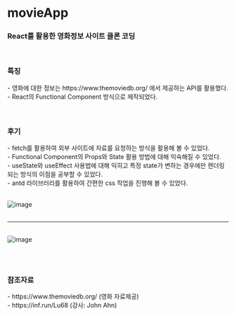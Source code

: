 # movieApp

<h3>React를 활용한 영화정보 사이트 클론 코딩</h3>
<br>


<h3>특징</h3>
- 영화에 대한 정보는 https://www.themoviedb.org/ 에서 제공하는 API를 활용했다.<br>
- React의 Functional Component 방식으로 제작되었다.<br>
<br><br>


<h3>후기</h3>
- fetch를 활용하여 외부 사이트에 자료를 요청하는 방식을 활용해 볼 수 있었다.<br>
- Functional Component의 Props와 State 활용 방법에 대해 익숙해질 수 있었다.<br>
- useState와 useEffect 사용법에 대해 익히고 특정 state가 변하는 경우에만 렌더링 되는 방식의 이점을 공부할 수 있었다.<br>
- antd 라이브러리를 활용하여 간편한 css 작업을 진행해 볼 수 있었다.
<br><br>

![image](https://user-images.githubusercontent.com/47030781/119231405-ae8fa680-bb5b-11eb-84b7-18754cf6fbac.png)
<br><br><hr /><br>
![image](https://user-images.githubusercontent.com/47030781/119231411-b6e7e180-bb5b-11eb-8fff-591c50d5d802.png)

<br><br>

<h3>참조자료</h3>
- https://www.themoviedb.org/ (영화 자료제공)<br>
- https://inf.run/Lu68 (강사: John Ahn)
